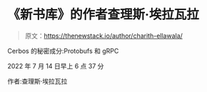 # 《新书库》的作者查理斯·埃拉瓦拉

> 原文：<https://thenewstack.io/author/charith-ellawala/>

Cerbos 的秘密成分:Protobufs 和 gRPC

2022 年 7 月 14 日早上 6 点 37 分

作者:查理斯·埃拉瓦拉